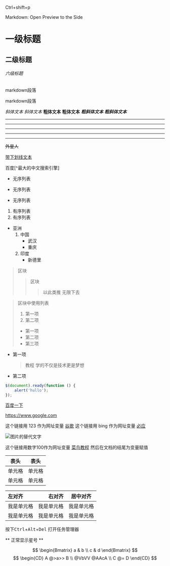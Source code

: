 <!-- 
readme.md文件使用了一中叫做Markdown的标记语言。
Markdown介绍
    Markdown 是一种轻量级标记语言，它允许人们使用易读易写的纯文本格式编写文档。
    
    Markdown 编写的文档后缀为 .md, .markdown。

Markdown应用
    Markdown 能被使用来撰写电子书，如：Gitbook。 

    当前许多网站都广泛使用 Markdown 来撰写帮助文档或是用于论坛上发表消息。例如：GitHub、简书。-->


<!-- markdown注释和html相同 -->
<!-- 打开vscode命令面板 -->
Ctrl+shift+p

<!-- 在vscode中预览markdown效果  粗略的预览-->
Markdown: Open Preview to the Side 

<!-- 在VSCode中安装插件Markdown Preview Enhanced 以支持Markdown的 真实效果 ， 安装后重启VSCode。
接着，右键选择markdown预览。-->


# 一级标题
## 二级标题
<!-- 依此类推，共六个级别的标题，注意，要空格 -->
###### 六级标题
<!-- ////////////////////////////////////////////////////////////////////////////// -->


<!-- 注意markdown的段落是两个或者以上的空格加一个回车 -->
markdown段落  

markdown段落  
<!-- ////////////////////////////////////////////////////////////////////////////// -->

<!-- markdown可以使用这些字体 -->
*斜体文本*
_斜体文本_
**粗体文本**
__粗体文本__
***粗斜体文本***
___粗斜体文本___
<!-- ////////////////////////////////////////////////////////////////////////////// -->


<!-- 可以商用3个或以上的*或-来画一条分隔线，符合之间可以有空格。
以下都对。 -->
***

* *  *

*****

- - -

---- ------
<!-- ////////////////////////////////////////////////////////////////////////////// -->

<!-- 删除线，在文字的左右各写两个~表示删除线 -->
~~外星人~~
<!-- ////////////////////////////////////////////////////////////////////////////// -->

<u>带下划线文本</u>
<!-- ////////////////////////////////////////////////////////////////////////////// -->

<!-- 脚注 浏览器中才能看到效-->
百度[^最大的中文搜索引擎]

<!-- ////////////////////////////////////////////////////////////////////////////// -->
<!-- 无序列表使用星号(*)、加号(+)或是减号(-)作为列表标记 -->
* 无序列表
- 无序列表
+ 无序列表


<!-- 有序列表使用数字和. -->
1. 有序列表
2. 有序列表

<!-- 也可以各种列表嵌套 -->
* 亚洲
    1. 中国
        * 武汉
        * 重庆
    2. 印度
        * 新德里
<!-- ////////////////////////////////////////////////////////////////////////////// -->


<!-- 区块 -->
>区块
>>区块
>>>以此类推 无限下去


<!-- ////////////////////////////////////////////////////////////////////////////// -->
<!-- 区块中使用列表 -->
> 区块中使用列表
> 1. 第一项
> 2. 第二项
> + 第一项
> + 第二项
> + 第三项


<!-- ////////////////////////////////////////////////////////////////////////////// -->
<!-- 列表中使用区块 -->
* 第一项
    > 教程
    > 学的不仅是技术更是梦想
* 第二项


<!-- 使用```包裹一段代码，并指定一种语言（也可以不指定） -->

```javascript
$(document).ready(function () {
    alert('hullo');
});
```

<!-- ////////////////////////////////////////////////////////////////////////////// -->
<!-- 链接 -->
[百度一下](http://baidu.com)

<!-- 链接 -->
<https://www.google.com>


<!-- ////////////////////////////////////////////////////////////////////////////// -->
<!-- 高级链接 -->
这个链接用 123 作为网址变量 [谷歌][123]
这个链接用 bing 作为网址变量 [必应][bing]


  [123]: http://www.google.com/
  [bing]: http://www.bing.com/


<!-- 开头一个感叹号!
接着一个方括号，里面放上图片的替代文字
接着一个普通括号，里面放上图片的网址，最后还可以用引号包住并加上选择性的 'title' 属性的文字。 -->
  ![图片的替代文字](https://img0.baidu.com/it/u=2642223955,2176778396&fm=253&fmt=auto&app=138&f=JPEG?w=889&h=500 "我是一张图片，在github中的README.md中广泛使用。")

  <!-- 可以像网址那样对图片网址使用变量。 -->


这个链接用数字100作为网址变量 [菜鸟教程][100]
然后在文档的结尾为变量赋值

[100]: http://static.runoob.com/images/runoob-logo.png


<!-- ////////////////////////////////////////////////////////////////////////////// -->
<!-- 表格 -->
|  表头   | 表头  |
|  ----  | ----  |
| 单元格  | 单元格 |
| 单元格  | 单元格 |


| 左对齐 | 右对齐 | 居中对齐 |
| :-----| ----: | :----: |
| 我是单元格 | 我是单元格 | 我是单元格 |
| 我是单元格 | 我是单元格 | 我是单元格 |


<!-- markdown支持的html元素有
<kbd> <b> <i> <em> <sup> <sub> <br>等 -->
按下<kbd>Ctrl</kbd>+<kbd>Alt</kbd>+<kbd>Del</kbd> 打开任务管理器

<!-- 使用反斜杠来转义(处理)特殊字符 -->
\*\* 正常显示星号 \*\*

<!-- Markdown 支持以下这些符号前面加上反斜杠来帮助插入普通的符号 -->

<!-- 
\   反斜线
`   反引号
*   星号
_   下划线
{}  花括号
[]  方括号
()  小括号
#   井字号
+   加号
-   减号
.   英文句点
!   感叹号 
-->


<!-- 画图 -->
$$
\begin{Bmatrix}
   a & b \\
   c & d
\end{Bmatrix}
$$
$$
\begin{CD}
   A @>a>> B \\
@VbVV @AAcA \\
   C @= D
\end{CD}
$$
